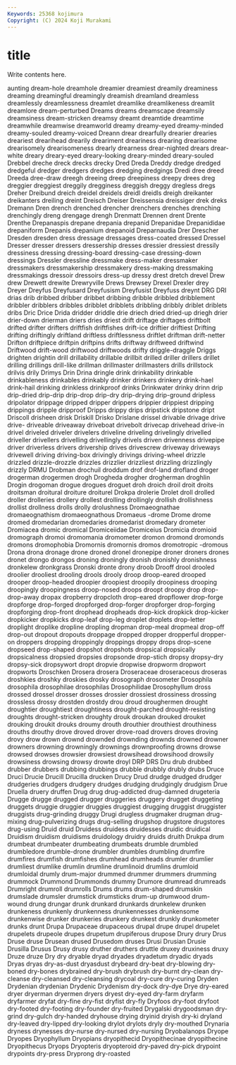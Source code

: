 ```yaml
---
Keywords: 25368 kojimura
Copyright: (C) 2024 Koji Murakami
---
```


# title

Write contents here.



aunting dream-hole dreamhole dreamier dreamiest
dreamily dreaminess dreaming dreamingful dreamingly dreamish dreamland dreamless dreamlessly dreamlessness
dreamlet dreamlike dreamlikeness dreamlit dreamlore dream-perturbed Dreams dreams dreamscape dreamsily
dreamsiness dream-stricken dreamsy dreamt dreamtide dreamtime dreamwhile dreamwise dreamworld dreamy
dreamy-eyed dreamy-minded dreamy-souled dreamy-voiced Dreann drear drearfully drearier drearies dreariest
drearihead drearily dreariment dreariness drearing drearisome drearisomely drearisomeness drearly drearness
drear-nighted drears drear-white dreary dreary-eyed dreary-looking dreary-minded dreary-souled Drebbel dreche
dreck drecks drecky Dred Dreda Dreddy dredge dredged dredgeful dredger
dredgers dredges dredging dredgings Dredi dree dreed Dreeda dree-draw dreegh
dreeing dreep dreepiness dreepy drees dreg dreggier dreggiest dreggily dregginess
dreggish dreggy dregless dregs Dreher Dreibund dreich dreidel dreidels dreidl
dreidls dreigh dreikanter dreikanters dreiling dreint Dreisch Dreiser Dreissensia dreissiger
drek dreks Dremann Dren drench drenched drencher drenchers drenches drenching
drenchingly dreng drengage drengh Drenmatt Drennen drent Drente Drenthe Drepanaspis
drepane drepania drepanid Drepanidae Drepanididae drepaniform Drepanis drepanium drepanoid Dreparnaudia
Drer Drescher Dresden dresden dress dressage dressages dress-coated dressed Dressel
Dresser dresser dressers dressership dresses dressier dressiest dressily dressiness dressing
dressing-board dressing-case dressing-down dressings Dressler dressline dressmake dress-maker dressmaker dressmakers
dressmakership dressmakery dress-making dressmaking dressmakings dressoir dressoirs dress-up dressy drest
dretch drevel Drew drew Drewett drewite Drewryville Drews Drewsey Drexel
Drexler drey Dreyer Dreyfus Dreyfusard Dreyfusism Dreyfusist Dreyfuss dreynt DRG
DRI drias drib dribbed dribber dribbet dribbing dribble dribbled dribblement
dribbler dribblers dribbles dribblet dribblets dribbling dribbly driblet driblets dribs
Dric Drice Drida dridder driddle drie driech dried dried-up driegh
drier drier-down drierman driers dries driest drift driftage driftages driftbolt
drifted drifter drifters driftfish driftfishes drift-ice driftier driftiest Drifting drifting
driftingly driftland driftless driftlessness driftlet driftman drift-netter Drifton driftpiece driftpin
driftpins drifts driftway driftweed driftwind Driftwood drift-wood driftwood driftwoods drifty
driggle-draggle Driggs drighten drightin drill drillability drillable drillbit drilled driller
drillers drillet drilling drillings drill-like drillman drillmaster drillmasters drills drillstock
drilvis drily Drimys Drin Drina dringle drink drinkability drinkable drinkableness
drinkables drinkably drinker drinkers drinkery drink-hael drink-hail drinking drinkless drinkproof
drinks Drinkwater drinky drinn drip drip-dried drip-drip drip-drop drip-dry drip-drying
drip-ground dripless dripolator drippage dripped dripper drippers drippier drippiest dripping
drippings dripple dripproof Dripps drippy drips dripstick dripstone dript Driscoll
drisheen drisk Driskill Drisko Drislane drissel drivable drivage drive drive-
driveable driveaway driveboat drivebolt drivecap drivehead drive-in drivel driveled driveler
drivelers driveline driveling drivelingly drivelled driveller drivellers drivelling drivellingly drivels
driven drivenness drivepipe driver driverless drivers drivership drives drivescrew driveway
driveways drivewell driving driving-box drivingly drivings driving-wheel drizzle drizzled drizzle-drozzle
drizzles drizzlier drizzliest drizzling drizzlingly drizzly DRMU Drobman drochuil droddum
drof drof-land drofland droger drogerman drogermen drogh Drogheda drogher drogherman
droghlin Drogin drogoman drogue drogues droguet droh droich droil droit
droits droitsman droitural droiture droiturel Drokpa drolerie Drolet droll drolled
droller drolleries drollery drollest drolling drollingly drollish drollishness drollist drollness
drolls drolly drolushness Dromaeognathae dromaeognathism dromaeognathous Dromaeus -drome Drome drome
dromed dromedarian dromedaries dromedarist dromedary drometer Dromiacea dromic dromical Dromiceiidae
Dromiceius Dromicia dromioid dromograph dromoi dromomania dromometer dromon dromond dromonds
dromons dromophobia Dromornis dromornis dromos dromotropic -dromous Drona drona dronage
drone droned dronel dronepipe droner droners drones dronet drongo drongos
droning droningly dronish dronishly dronishness dronkelew dronkgrass Dronski dronte drony
droob Drooff drool drooled droolier drooliest drooling drools drooly droop
droop-eared drooped drooper droop-headed droopier droopiest droopily droopiness drooping droopingly
droopingness droop-nosed droops droopt droopy drop drop- drop-away dropax dropberry
dropcloth drop-eared dropflower drop-forge dropforge drop-forged dropforged drop-forger dropforger drop-forging
dropforging drop-front drophead dropheads drop-kick dropkick drop-kicker dropkicker dropkicks drop-leaf
drop-leg droplet droplets drop-letter droplight droplike dropline dropling dropman drop-meal
dropmeal drop-off drop-out dropout dropouts droppage dropped dropper dropperful dropper-on
droppers dropping droppingly droppings droppy drops drop-scene dropseed drop-shaped dropshot
dropshots dropsical dropsically dropsicalness dropsied dropsies dropsonde drop-stich dropsy dropsy-dry
dropsy-sick dropsywort dropt dropvie dropwise dropworm dropwort dropworts Droschken Drosera
drosera Droseraceae droseraceous droseras droshkies droshky droskies drosky drosograph drosometer
Drosophila drosophila drosophilae drosophilas Drosophilidae Drosophyllum dross drossed drossel drosser
drosses drossier drossiest drossiness drossing drossless drossy drostden drostdy drou
droud droughermen drought droughtier droughtiest droughtiness drought-parched drought-resisting droughts drought-stricken
droughty drouk droukan drouked drouket drouking droukit drouks droumy drouth
drouthier drouthiest drouthiness drouths drouthy drove droved drover drove-road drovers
droves droving drovy drow drown drownd drownded drownding drownds drowned
drowner drowners drowning drowningly drownings drownproofing drowns drowse drowsed drowses
drowsier drowsiest drowsihead drowsihood drowsily drowsiness drowsing drowsy drowte droyl
DRP DRS Dru drub drubbed drubber drubbers drubbing drubbings drubble
drubbly drubly drubs Druce Druci Drucie Drucill Drucilla drucken Drucy
Drud drudge drudged drudger drudgeries drudgers drudgery drudges drudging drudgingly
drudgism Drue Druella druery druffen Drug drug drug-addicted drug-damned drugeteria
Drugge drugge drugged drugger druggeries druggery drugget druggeting druggets druggie
druggier druggies druggiest drugging druggist druggister druggists drug-grinding druggy Drugi
drugless drugmaker drugman drug-mixing drug-pulverizing drugs drug-selling drugshop drugstore drugstores
drug-using Druid druid Druidess druidess druidesses druidic druidical Druidism druidism
druidisms druidology druidry druids druith Drukpa drum drumbeat drumbeater drumbeating
drumbeats drumble drumbled drumbledore drumble-drone drumbler drumbles drumbling drumfire drumfires
drumfish drumfishes drumhead drumheads drumler drumlier drumliest drumlike drumlin drumline
drumlinoid drumlins drumloid drumloidal drumly drum-major drummed drummer drummers drumming
drummock Drummond Drummonds drummy Drumore drumread drumreads Drumright drumroll drumrolls
Drums drums drum-shaped drumskin drumslade drumsler drumstick drumsticks drum-up drumwood
drum-wound drung drungar drunk drunkard drunkards drunkelew drunken drunkeness drunkenly
drunkenness drunkennesses drunkensome drunkenwise drunker drunkeries drunkery drunkest drunkly drunkometer
drunks drunt Drupa Drupaceae drupaceous drupal drupe drupel drupelet drupelets
drupeole drupes drupetum drupiferous drupose Drury drury Drus Druse druse
Drusean drused Drusedom druses Drusi Drusian Drusie Drusilla Drusus Drusy
drusy druther druthers druttle druxey druxiness druxy Druze druze Dry
dry dryable dryad dryades dryadetum dryadic dryads Dryas dryas dry-as-dust
dryasdust drybeard dry-beat dry-blowing dry-boned dry-bones drybrained dry-brush drybrush dry-burnt
dry-clean dry-cleanse dry-cleansed dry-cleansing drycoal dry-cure dry-curing Dryden Drydenian drydenian
Drydenic Drydenism dry-dock dry-dye Drye dry-eared dryer dryerman dryermen dryers
dryest dry-eyed dry-farm dryfarm dryfarmer dryfat dry-fine dry-fist dryfist dry-fly
Dryfoos dry-foot dryfoot dry-footed dry-footing dry-founder dry-fruited Drygalski drygoodsman dry-grind
dry-gulch dry-handed dryhouse drying dryinid dryish dry-ki dryland dry-leaved dry-lipped
dry-looking drylot drylots dryly dry-mouthed Drynaria dryness drynesses dry-nurse dry-nursed
dry-nursing Dryobalanops Dryope Dryopes Dryophyllum Dryopians dryopithecid Dryopithecinae dryopithecine Dryopithecus
Dryops Dryopteris dryopteroid dry-paved dry-pick drypoint drypoints dry-press Dryprong dry-roasted
